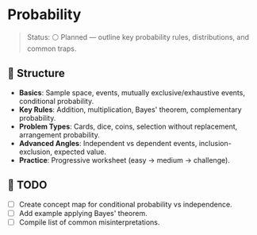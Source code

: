 # Probability

>Status: ⚪ Planned — outline key probability rules, distributions, and common traps.

## 🧠 Structure

- **Basics**: Sample space, events, mutually exclusive/exhaustive events, conditional probability.
- **Key Rules**: Addition, multiplication, Bayes' theorem, complementary probability.
- **Problem Types**: Cards, dice, coins, selection without replacement, arrangement probability.
- **Advanced Angles**: Independent vs dependent events, inclusion-exclusion, expected value.
- **Practice**: Progressive worksheet (easy → medium → challenge).

## 📌 TODO

- [ ] Create concept map for conditional probability vs independence.
- [ ] Add example applying Bayes' theorem.
- [ ] Compile list of common misinterpretations.
